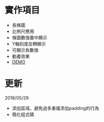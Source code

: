 
# 實作項目
- 長條圖
- 比例尺應用
- 條圖數值置中顯示
- Y軸刻度反轉顯示
- 可顯示負數值
- 動畫效果
- [DEMO](https://htmlpreview.github.io/?https://github.com/LezardYeh/D3js-practice/blob/master/1.bar-chart/index.html)

# 更新
2018/05/29 
- 添加<g>區域，避免過多重複添加padding的行為
- 簡化程式碼



